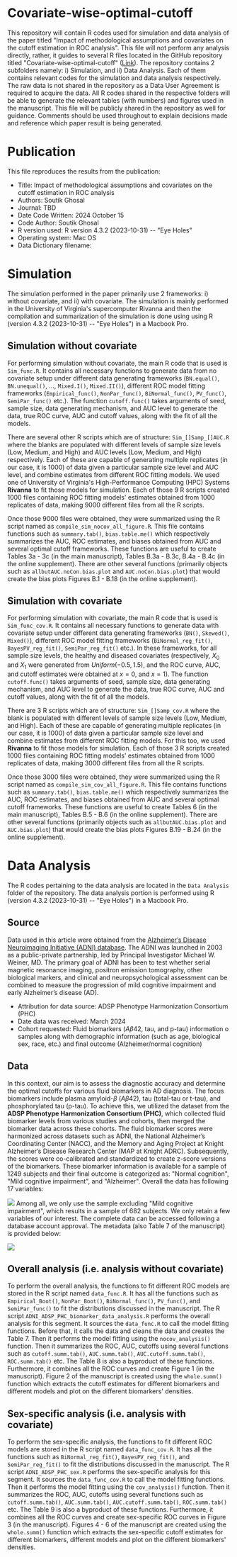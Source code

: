# Covariate-wise-optimal-cutoff
This repository will contain R codes used for simulation and data analysis of the paper titled "Impact of methodological assumptions and covariates on the cutoff estimation in ROC analysis". This file will not perform any analysis directly, rather, it guides to several R files located in the GitHub repository titled "Covariate-wise-optimal-cutoff" ([Link](https://github.com/soutikghosal/Covariate-wise-optimal-cutoff)). The repository contains 2 subfolders namely: i) Simulation, and ii) Data Analysis. Each of them contains relevant codes for the simulation and data analysis respectively. The raw data is not shared in the repository as a Data User Agreement is required to acquire the data. All R codes shared in the respective folders will be able to generate the relevant tables (with numbers) and figures used in the manuscript. This file will be publicly shared in the repository as well for guidance. Comments should be used throughout to explain decisions made and reference which paper result is being generated. 
# Publication
This file reproduces the results from the publication:

* Title: Impact of methodological assumptions and covariates on the cutoff estimation in ROC analysis
* Authors: Soutik Ghosal
* Journal: TBD
* Date Code Written: 2024 October 15
* Code Author: Soutik Ghosal
* R version used: R version 4.3.2 (2023-10-31) -- "Eye Holes"
* Operating system: Mac OS
* Data Dictionary filename:

# Simulation

The simulation performed in the paper primarily use 2 frameworks: i) without covariate, and ii) with covariate. The simulation is mainly performed in the University of Virginia's supercomputer Rivanna and then the compilation and summarization of the simulation is done using using R (version 4.3.2 (2023-10-31) -- "Eye Holes") in a Macbook Pro.

## Simulation without covariate

For performing simulation without covariate, the main R code that is used is `Sim_func.R`. It contains all necessary functions to generate data from no covariate setup under different data generating frameworks (`BN.equal()`, `BN.unequal()`, $\ldots$, `Mixed.I()`, `Mixed.II()`), different ROC model fitting frameworks (`Empirical_func()`, `NonPar_func()`, `BiNormal_func()`, `PV_func()`, `SemiPar_func()` etc.). The function `cutoff.func()` takes arguments of seed, sample size, data generating mechanism, and AUC level to generate the data, true ROC curve, AUC and cutoff values, along with the fit of all the models.

<p>

There are several other R scripts which are of structure: `Sim_[]Samp_[]AUC.R` where the blanks are populated with different levels of sample size levels (Low, Medium, and High) and AUC levels (Low, Medium, and High) respectively. Each of these are capable of generating multiple replicates (in our case, it is 1000) of data given a particular sample size level and AUC level, and combine estimates from different ROC fitting models. We used one of University of Virginia's High-Performance Computing (HPC) Systems **Rivanna** to fit those models for simulation. Each of those 9 R scripts created 1000 files containing ROC fitting models' estimates obtained from 1000 replicates of data, making 9000 different files from all the R scripts.

<p>

Once those 9000 files were obtained, they were summarized using the R script named as `compile_sim_nocov_all_figure.R`. This file contains functions such as `summary.tab()`, `bias.table.me()` which respectively summarizes the AUC, ROC estimates, and biases obtained from AUC and several optimal cutoff frameworks. These functions are useful to create Tables 3a - 3c (in the main manuscript), Tables B.3a - B.3c, B.4a - B.4c (in the online supplement). There are other several functions (primarily objects such as `allbutAUC.noCon.bias.plot` and `AUC.noCon.bias.plot`) that would create the bias plots Figures B.1 - B.18 (in the online supplement).

## Simulation with covariate

For performing simulation with covariate, the main R code that is used is `Sim_func_cov.R`. It contains all necessary functions to generate data with covariate setup under different data generating frameworks (`BN()`, `Skewed()`, `Mixed()`), different ROC model fitting frameworks (`BiNormal_reg_fit()`, `BayesPV_reg_fit()`, `SemiPar_reg_fit()` etc.). In these frameworks, for all sample size levels, the healthy and diseased covariates (respectively, $X_0$ and $X_1$ were generated from $Uniform(-0.5, 1.5)$, and the ROC curve, AUC, and cutoff estimates were obtained at $x=0$, and $x=1$). The function `cutoff.func()` takes arguments of seed, sample size, data generating mechanism, and AUC level to generate the data, true ROC curve, AUC and cutoff values, along with the fit of all the models.

<p>

There are 3 R scripts which are of structure: `Sim_[]Samp_cov.R` where the blank is populated with different levels of sample size levels (Low, Medium, and High). Each of these are capable of generating multiple replicates (in our case, it is 1000) of data given a particular sample size level and combine estimates from different ROC fitting models. For this too, we used **Rivanna** to fit those models for simulation. Each of those 3 R scripts created 1000 files containing ROC fitting models' estimates obtained from 1000 replicates of data, making 3000 different files from all the R scripts.

<p>

Once those 3000 files were obtained, they were summarized using the R script named as `compile_sim_cov_all_figure.R`. This file contains functions such as `summary.tab()`, `bias.table.me()` which respectively summarizes the AUC, ROC estimates, and biases obtained from AUC and several optimal cutoff frameworks. These functions are useful to create Tables 6 (in the main manuscript), Tables B.5 - B.6 (in the online supplement). There are other several functions (primarily objects such as `allbutAUC.bias.plot` and `AUC.bias.plot`) that would create the bias plots Figures B.19 - B.24 (in the online supplement).


# Data Analysis

The R codes pertaining to the data analysis are located in the `Data Analysis` folder of the repository. The data analysis portion is performed using R (version 4.3.2 (2023-10-31) -- "Eye Holes") in a Macbook Pro.

## Source

Data used in this article were obtained from the [Alzheimer’s Disease Neuroimaging Initiative (ADNI) database](adni.loni.usc.edu). The ADNI was launched in 2003 as a public-private partnership, led by Principal Investigator Michael W. Weiner, MD. The primary goal of ADNI has been to test whether serial magnetic resonance imaging, positron emission tomography, other biological markers, and clinical and neuropsychological assessment can be combined to measure the progression of mild cognitive impairment and early Alzheimer’s disease (AD). 

* Attribution for data source: ADSP Phenotype Harmonization Consortium (PHC)
* Date data was received: March 2024
* Cohort requested: Fluid biomarkers ($A\beta 42$, tau, and p-tau) information o samples along with demographic information (such as age, biological sex, race, etc.) and final outcome (Alzheimer/normal cognition) 


## Data

In this context, our aim is to assess the diagnostic accuracy and determine the optimal cutoffs for various fluid biomarkers in AD diagnosis. The focus biomarkers include plasma amyloid-$\beta$ ($A\beta 42$), tau (total-tau or t-tau), and phosphorylated tau (p-tau). To achieve this, we utilized the dataset from the **ADSP Phenotype Harmonization Consortium (PHC)**, which collected fluid biomarker levels from various studies and cohorts, then merged the biomarker data across these cohorts. The fluid biomarker scores were harmonized across datasets such as ADNI, the National Alzheimer’s Coordinating Center (NACC), and the Memory and Aging Project at Knight Alzheimer’s Disease Research Center (MAP at Knight ADRC). Subsequently, the scores were co-calibrated and standardized to create z-score versions of the biomarkers. These biomarker information is available for a sample of 1249 subjects and their final outcome is categorized as: "Normal cognition", "Mild cognitive impairment", and "Alzheimer". Overall the data has following 17 variables:

![](snippet2.png)
Among all, we only use the sample excluding "Mild cognitive impairment", which results in a sample of 682 subjects. We only retain a few variables of our interest. The complete data can be accessed following a database account approval. The metadata (also Table 7 of the manuscript) is provided below:

![](metadata.png)

## Overall analysis (i.e. analysis without covariate)

To perform the overall analysis, the functions to fit different ROC models are stored in the R script named `data_func.R`. It has all the functions such as `Empirical_Boot()`, `NonPar_Boot()`, `BiNormal_func()`, `PV_func()`, and `SemiPar_func()` to fit the distributions discussed in the manuscript. The R script `ADNI_ADSP_PHC_biomarker_data_analysis.R` performs the overall analysis for this segment. It sources the `data_func.R` to call the model fitting functions. Before that, it calls the data and cleans the data and creates the Table 7. Then it performs the model fitting using the `nocov_analysis()` function. Then it summarizes the ROC, AUC, cutoffs using several functions such as `cutoff.summ.tab()`, `AUC.summ.tab()`, `AUC.cutoff.summ.tab()`, `ROC.summ.tab()` etc. The Table 8 is also a byproduct of these functions. Furthermore, it combines all the ROC curves and create Figure 1 (in the manuscript). Figure 2 of the manuscript is created using the `whole.summ()` function which extracts the cutoff estimates for different biomarkers and different models and plot on the different biomarkers' densities.

## Sex-specific analysis (i.e. analysis with covariate)

To perform the sex-specific analysis, the functions to fit different ROC models are stored in the R script named `data_func_cov.R`. It has all the functions such as `BiNormal_reg_fit()`, `BayesPV_reg_fit()`, and `SemiPar_reg_fit()` to fit the distributions discussed in the manuscript. The R script `ADNI_ADSP_PHC_sex.R` performs the sex-specific analysis for this segment. It sources the `data_func_cov.R` to call the model fitting functions. Then it performs the model fitting using the `cov_analysis()` function. Then it summarizes the ROC, AUC, cutoffs using several functions such as `cutoff.summ.tab()`, `AUC.summ.tab()`, `AUC.cutoff.summ.tab()`, `ROC.summ.tab()` etc. The Table 9 is also a byproduct of these functions. Furthermore, it combines all the ROC curves and create sex-specific ROC curves in Figure 3 (in the manuscript). Figures 4 - 6 of the manuscript are created using the `whole.summ()` function which extracts the sex-specific cutoff estimates for different biomarkers, different models and plot on the different biomarkers' densities.
